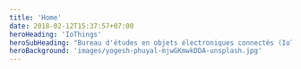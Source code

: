 ```yaml
---
title: 'Home'
date: 2018-02-12T15:37:57+07:00
heroHeading: 'IoThings'
heroSubHeading: "Bureau d'études en objets électroniques connectés (IoT)"
heroBackground: 'images/yogesh-phuyal-mjwGKmwkDDA-unsplash.jpg'
---
```

